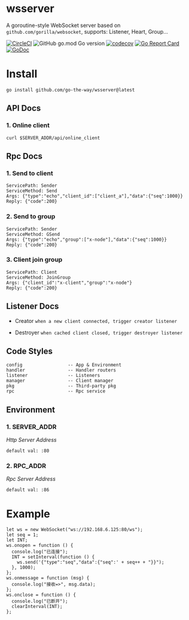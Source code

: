 # wsserver
A goroutine-style WebSocket server based on `github.com/gorilla/websocket`, supports: Listener, Heart, Group...

[![CircleCI](https://circleci.com/gh/go-the-way/wsserver/tree/main.svg?style=shield)](https://circleci.com/gh/go-the-way/wsserver/tree/main)
![GitHub go.mod Go version](https://img.shields.io/github/go-mod/go-version/go-the-way/wsserver)
[![codecov](https://codecov.io/gh/go-the-way/wsserver/branch/main/graph/badge.svg?token=8MAR3J959H)](https://codecov.io/gh/go-the-way/wsserver)
[![Go Report Card](https://goreportcard.com/badge/github.com/go-the-way/wsserver)](https://goreportcard.com/report/github.com/go-the-way/wsserver)
[![GoDoc](https://pkg.go.dev/badge/github.com/go-the-way/wsserver?status.svg)](https://pkg.go.dev/github.com/go-the-way/wsserver?tab=doc)

# Install
```
go install github.com/go-the-way/wsserver@latest
```

## API Docs

### 1. Online client
```
curl $SERVER_ADDR/api/online_client
```

## Rpc Docs

### 1. Send to client
```
ServicePath: Sender
ServiceMethod: Send
Args: {"type":"echo","client_id":["client_a"],"data":{"seq":1000}}
Reply: {"code":200}
```

### 2. Send to group
```
ServicePath: Sender
ServiceMethod: GSend
Args: {"type":"echo","group":["x-node"],"data":{"seq":1000}}
Reply: {"code":200}
```

### 3. Client join group
```
ServicePath: Client
ServiceMethod: JoinGroup
Args: {"client_id":"x-client","group":"x-node"}
Reply: {"code":200}
```

## Listener Docs

* Creator `when a new client connected, trigger creator listener` 
 
* Destroyer `when cached client closed, trigger destroyer listener`

## Code Styles
```
config                 -- App & Environment
handler                -- Handler routers
listener               -- Listeners
manager                -- Client manager
pkg                    -- Third-party pkg
rpc                    -- Rpc service
```

## Environment

### 1. SERVER_ADDR
*Http Server Address*
```
default val: :80
```

### 2. RPC_ADDR
*Rpc Server Address*
```
default val: :86
```

# Example

```
let ws = new WebSocket("ws://192.168.6.125:80/ws");
let seq = 1;
let INT;
ws.onopen = function () {
  console.log("已连接");
  INT = setInterval(function () {
    ws.send('{"type":"seq","data":{"seq":' + seq++ + "}}");
  }, 1000);
};
ws.onmessage = function (msg) {
  console.log("接收=>", msg.data);
};
ws.onclose = function () {
  console.log("已断开");
  clearInterval(INT);
};
```


